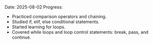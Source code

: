 Date: 2025-08-02
Progress:
- Practiced comparison operators and chaining.
- Studied if, elif, else conditional statements.
- Started learning for loops.
- Covered while loops and loop control statements: break, pass, and continue.
